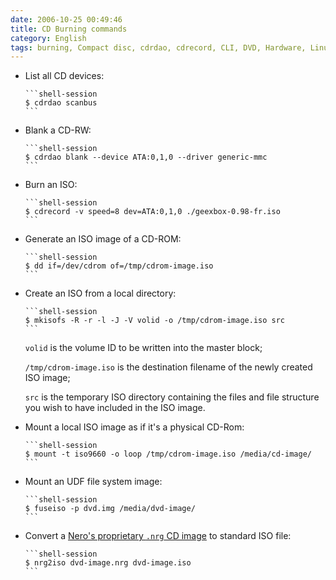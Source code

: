 ```yaml
---
date: 2006-10-25 00:49:46
title: CD Burning commands
category: English
tags: burning, Compact disc, cdrdao, cdrecord, CLI, DVD, Hardware, Linux, mkisofs
---
```


  * List all CD devices:

        ```shell-session
        $ cdrdao scanbus
        ```

  * Blank a CD-RW:

        ```shell-session
        $ cdrdao blank --device ATA:0,1,0 --driver generic-mmc
        ```

  * Burn an ISO:

        ```shell-session
        $ cdrecord -v speed=8 dev=ATA:0,1,0 ./geexbox-0.98-fr.iso
        ```

  * Generate an ISO image of a CD-ROM:

        ```shell-session
        $ dd if=/dev/cdrom of=/tmp/cdrom-image.iso
        ```

  * Create an ISO from a local directory:

        ```shell-session
        $ mkisofs -R -r -l -J -V volid -o /tmp/cdrom-image.iso src
        ```

    `volid` is the volume ID to be written into the master block;

    `/tmp/cdrom-image.iso` is the destination filename of the newly created ISO image;

    `src` is the temporary ISO directory containing the files and file structure you wish to have included in the ISO image.

  * Mount a local ISO image as if it's a physical CD-Rom:

        ```shell-session
        $ mount -t iso9660 -o loop /tmp/cdrom-image.iso /media/cd-image/
        ```

  * Mount an UDF file system image:

        ```shell-session
        $ fuseiso -p dvd.img /media/dvd-image/
        ```

  * Convert a [Nero's proprietary `.nrg` CD image](https://en.wikipedia.org/wiki/NRG_(file_format)) to standard ISO file:

        ```shell-session
        $ nrg2iso dvd-image.nrg dvd-image.iso
        ```

